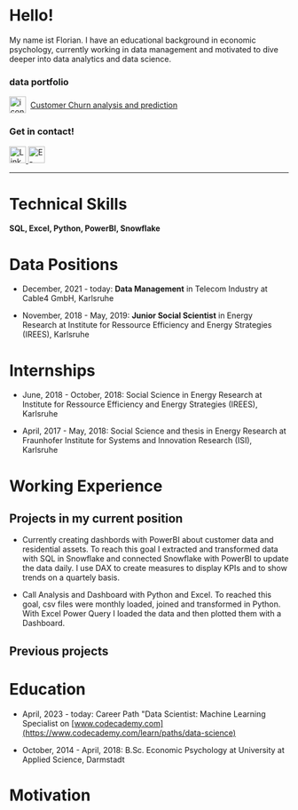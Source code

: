 
# Hello!
My name ist Florian. I have an educational background in economic psychology, currently working in data management and motivated to dive deeper into data analytics and data science.  


### data portfolio   
<div style="display: flex; align-items: center;">
    <img src="https://img.icons8.com/?size=100&id=12599&format=png&color=000000" alt="icon" height="30" width="30" style="margin-right: 8px;">
    <a href="https://github.com/emsif84/churn_prediction">Customer Churn analysis and prediction</a>
</div>  
    

### Get in contact!  
<a href="https://linkedin.com/in/florianemsmann/">
    <img src="https://img.icons8.com/?size=100&id=13930&format=png&color=000000" alt="LinkedIn" width="30" height="30"/>
</a>
<a href="mailto:florian.emsmann@posteo.de">
    <img src="https://img.icons8.com/?size=100&id=60688&format=png&color=000000" alt="E-Mail" width="30" height="30">
</a>  


---


# Technical Skills
**SQL, Excel, Python, PowerBI, Snowflake**


# Data Positions
* December, 2021 - today: **Data Management** in Telecom Industry at Cable4 GmbH, Karlsruhe


* November, 2018 - May, 2019: **Junior Social Scientist** in Energy Research at Institute for Ressource Efficiency and Energy Strategies (IREES), Karlsruhe


# Internships
* June, 2018 - October, 2018: Social Science in Energy Research at Institute for Ressource Efficiency and Energy Strategies (IREES), Karlsruhe

* April, 2017 - May, 2018: Social Science and thesis in Energy Research at Fraunhofer Institute for Systems and Innovation Research (ISI), Karlsruhe


# Working Experience
## Projects in my current position

* Currently creating dashbords with PowerBI about customer data and residential assets.
To reach this goal I extracted and transformed data with SQL in Snowflake and connected Snowflake with PowerBI to update the data daily. I use DAX to create measures to display KPIs and to show trends on a quartely basis.

* Call Analysis and Dashboard with Python and Excel. To reached this goal, csv files were monthly loaded, joined and transformed in Python. With Excel Power Query I loaded the data and then plotted them with a Dashboard.

## Previous projects


# Education
* April, 2023 - today: Career Path "Data Scientist: Machine Learning Specialist on [www.codecademy.com](https://www.codecademy.com/learn/paths/data-science)

* October, 2014 - April, 2018: B.Sc. Economic Psychology at University at Applied Science, Darmstadt


# Motivation


